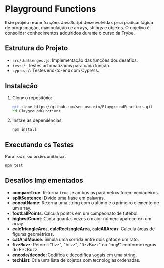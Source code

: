 # Playground Functions

Este projeto reúne funções JavaScript desenvolvidas para praticar lógica de programação, manipulação de arrays, strings e objetos. O objetivo é consolidar conhecimentos adquiridos durante o curso da Trybe.

## Estrutura do Projeto

- `src/challenges.js`: Implementação das funções dos desafios.
- `tests/`: Testes automatizados para cada função.
- `cypress/`: Testes end-to-end com Cypress.

## Instalação

1. Clone o repositório:
   ```sh
   git clone https://github.com/seu-usuario/PlaygroundFunctions.git
   cd PlaygroundFunctions
   ```
2. Instale as dependências:
   ```sh
   npm install
   ```

## Executando os Testes

Para rodar os testes unitários:

```sh
npm test
```

## Desafios Implementados

- **compareTrue**: Retorna `true` se ambos os parâmetros forem verdadeiros.
- **splitSentence**: Divide uma frase em palavras.
- **concatName**: Retorna uma string com o último e o primeiro elemento de um array.
- **footballPoints**: Calcula pontos em um campeonato de futebol.
- **highestCount**: Conta quantas vezes o maior número aparece em um array.
- **calcTriangleArea**, **calcRectangleArea**, **calcAllAreas**: Calcula áreas de figuras geométricas.
- **catAndMouse**: Simula uma corrida entre dois gatos e um rato.
- **fizzBuzz**: Retorna "fizz", "buzz", "fizzBuzz" ou "bug!" conforme regras do FizzBuzz.
- **encode/decode**: Codifica e decodifica vogais em uma string.
- **techList**: Cria uma lista de objetos com tecnologias ordenadas.
